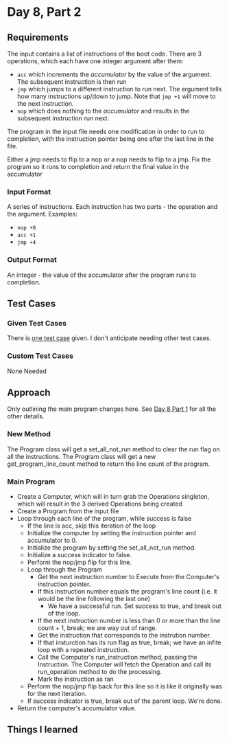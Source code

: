 # Day 8, Part 2 #

## Requirements ##

The input contains a list of instructions of the boot code. There are 3 operations, which each have one integer argument after them:
* `acc` which increments the *accumulator* by the value of the argument. The subsequent instruction is then run
* `jmp` which jumps to a different instruction to run next. The argument tells how many instructions up/down to jump. Note that `jmp +1` will move to the next instruction.
* `nop` which does nothing to the *accumulator* and results in the subsequent instruction run next.

The program in the input file needs one modification in order to run to completion, with the instruction pointer being one after the last line in the file. 

Either a jmp needs to flip to a nop or a nop needs to flip to a jmp. Fix the program so it runs to completion and return the final value in the accumulator


### Input Format ###

A series of instructions. Each instruction has two parts - the operation and the argument.
Examples: 
* `nop +0` 
* `acc +1` 
* `jmp +4`  

### Output Format ###

An integer - the value of the accumulator after the program runs to completion.

## Test Cases ##

### Given Test Cases ###

There is [one test case](../data/test_cases/day7_test1.txt) given. I don't anticipate needing other test cases.

### Custom Test Cases ###

None Needed

## Approach ##

Only outlining the main program changes here. See [Day 8 Part 1](day8_part1.md) for all the other details.

### New Method ###
The Program class will get a set_all_not_run method to clear the run flag on all the instructions.
The Program class will get a new get_program_line_count method to return the line count of the program.

### Main Program ###

* Create a Computer, which will in turn grab the Operations singleton, which will result in the 3 derived Operations being created
* Create a Program from the input file
* Loop through each line of the program, while success is false
    * If the line is acc, skip this iteration of the loop
    * Initialize the computer by setting the instruction pointer and accumulator to 0.
    * Initialize the program by setting the set_all_not_run method.
    * Initialize a success indicator to false.
    * Perform the nop/jmp flip for this line.
    * Loop through the Program
        * Get the next instruction number to Execute from the Computer's instruction pointer.
        * If this instruction number equals the program's line count (i.e. it would be the line following the last one)
            * We have a successful run. Set success to true, and break out of the loop.
        * If the next instruction number is less than 0 or more than the line count + 1, break; we are way out of range.
        * Get the instruction that corresponds to the instrution number.
        * If that insturction has its run flag as true, break; we have an infite loop with a repeated instruction.
        * Call the Computer's run_instruction method, passing the Instruction. The Computer will fetch the Operation and call its run_operation method to do the processing.
        * Mark the instruction as ran
    * Perform the nop/jmp flip back for this line so it is like it originally was for the next iteration.
    * If success indicator is true, break out of the parent loop. We're done.
* Return the computer's accumulator value.

## Things I learned ##


